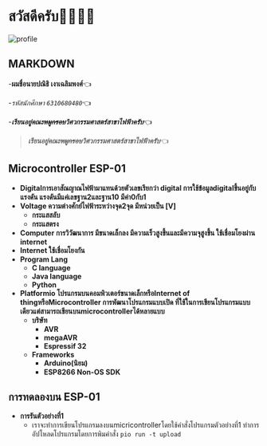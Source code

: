 # สวัสดีครับ:wave::wave::wave::wave:
![profile](https://scontent.fbkk5-3.fna.fbcdn.net/v/t39.30808-6/269602600_1515913618794588_3594087686176263836_n.jpg?_nc_cat=105&ccb=1-5&_nc_sid=09cbfe&_nc_eui2=AeGUfpzmuKDPdnZpZ6WRGMGZ_wGIXvV0szP_AYhe9XSzM08fjSKryCPJlJdBMEKv5_nulRO7lLN_7q89IS6C9Xjc&_nc_ohc=JEnEues0oBQAX-G-Vzg&_nc_ht=scontent.fbkk5-3.fna&oh=00_AT_xUJFCjSbp_wyZlfb99fv4e2DeDeI6QSqCW7Grg8pwPQ&oe=62087264)
## MARKDOWN
-**ผมชื่อนายปณิธิ เงาเฉลิมพงศ์**:point_left:

-*รหัสนักศึกษา `6310680480`*:point_left:

-***เรียนอยู่คณะ~~หมูกรอบ~~วิศวกรรมศาสตร์สาขาไฟฟ้าครับ***:point_left:

>***เรียนอยู่คณะ~~หมูกรอบ~~วิศวกรรมศาสตร์สาขาไฟฟ้าครับ***:point_left:

## Microcontroller ESP-01
- **Digitalการเอาสัณญาณไฟฟ้ามาแทนด้วยตัวเลขเรียกว่า digital การใช้ข้อมูลdigitalขึ้นอยู่กับแรงดัน แรงดันมีแค่เลขฐาน2และฐาน10 มีค่า0กับ1**
- **Voltage ความต่างศักย์ไฟฟ้าระหว่างจุด2จุด มีหน่วยเป็น [V]**
    - **กระแสสลับ**
    - **กระแสตรง**
- **Computer การวิวัฒนาการ มีขนาดเล็กลง มีความเร็วสูงขึ้นและมีความจุสูงขึ้น ใช้เชื่อมโยงผ่าน internet**
- **Internet ใช้เชื่อมโยงกัน**
- **Program Lang**
    - **C language**
    - **Java language**
    - **Python**
- **Platformio โปรแกรมบนคอมพิวเตอร์ขนาดเล็กหรือInternet of thingหรือMicrocontroller การพัฒนาโปรแกรมแบบเปิด ที่ใช้ในการเขียนโปรแกรมแบบเดียวแต่สามารถเขียนบนmicrocontrollerได้หลายแบบ**
    - **บริษัท**    
        - **AVR**
        - **megaAVR**
        - **Espressif 32**
    - **Frameworks**
        - **Arduino(นิยม)**
        - **ESP8266 Non-OS SDK**
## การทดลองบน ESP-01
- **การรันตัวอย่างที่1**
    - เราจะทำการเขียนโปรแกรมลงบนmicricontrollerโดยใช้คำสั่งโปรแกรมตัวอย่างที่1 ทำการอัปโหลดโปรแกรมโดยการพิมคำสั่ง `pio run -t upload`

